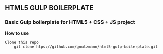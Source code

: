 ## HTML5 GULP BOILERPLATE ##

### Basic Gulp boilerplate for HTML5 + CSS + JS project ###

**How to use**

    Clone this repo
        git clone htps://github.com/gnutzmann/html5-gulp-boilerplate.git
